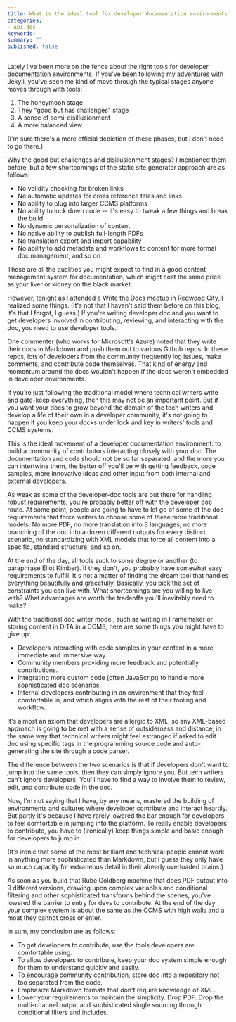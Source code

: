 ```yaml
---
title: What is the ideal tool for developer documentation environments?
categories:
- api-doc
keywords: 
summary: ""
published: false
---
```


Lately I've been more on the fence about the right tools for developer documentation environments. If you've been following my adventures with Jekyll, you've seen me kind of move through the typical stages anyone moves through with tools: 

1. The honeymoon stage
2. They "good but has challenges" stage
3. A sense of semi-disillusionment
4. A more balanced view

(I'm sure there's a more official depiction of these phases, but I don't need to go there.)

Why the good but challenges and disillusionment stages? I mentioned them before, but a few shortcomings of the static site generator approach are as follows:

* No validity checking for broken links
* No automatic updates for cross reference titles and links
* No ability to plug into larger CCMS platforms
* No ability to lock down code -- it's easy to tweak a few things and break the build
* No dynamic personalization of content
* No native ability to publish full-length PDFs
* No translation export and import capability
* No ability to add metadata and workflows to content for more formal doc management, and so on

These are all the qualities you might expect to find in a good content management system for documentation, which might cost the same price as your liver or kidney on the black market.

However, tonight as I attended a Write the Docs meetup in Redwood City, I realized some things. (It's not that I haven't said them before on this blog; it's that I forgot, I guess.) If you're writing developer doc and you want to get developers involved in contributing, reviewing, and interacting with the doc, you need to use developer tools. 

One commenter (who works for Microsoft's Azure) noted that they write their docs in Markdown and push them out to various Github repos. In these repos, lots of developers from the community frequently log issues, make comments, and contribute code themselves. That kind of energy and momentum around the docs wouldn't happen if the docs weren't embedded in developer environments.

If you're just following the traditional model where technical writers write and gate-keep everything, then this may not be an important point. But if you want your docs to grow beyond the domain of the tech writers and develop a life of their own in a developer community, it's not going to happen if you keep your docks under lock and key in writers' tools and CCMS systems. 

This is the ideal movement of a developer documentation environment: to build a community of contributors interacting closely with your doc. The documentation and code should not be so far separated, and the more you can intertwine them, the better off you'll be with getting feedback, code samples, more innovative ideas and other input from both internal and external developers.

As weak as some of the developer-doc tools are out there for handling robust requirements, you're probably better off with the developer doc route. At some point, people are going to have to let go of some of the doc requirements that force writers to choose some of these more traditional models. No more PDF, no more translation into 3 languages, no more branching of the doc into a dozen different outputs for every distinct scenario, no standardizing with XML models that force all content into a specific, standard structure, and so on.

At the end of the day, all tools suck to some degree or another (to paraphrase Eliot Kimber). If they don't, you probably have somewhat easy requirements to fulfill. It's not a matter of finding the dream tool that handles everything beautifully and gracefully. Basically, you pick the set of constraints you can live with. What shortcomings are you willing to live with? What advantages are worth the tradeoffs you'll inevitably need to make?

With the traditional doc writer model, such as writing in Framemaker or storing content in DITA in a CCMS, here are some things you might have to give up:

* Developers interacting with code samples in your content in a more immediate and immersive way.
* Community members providing more feedback and potentially contributions.
* Integrating more custom code (often JavaScript) to handle more sophisticated doc scenarios.
* Internal developers contributing in an environment that they feel comfortable in, and which aligns with the rest of their tooling and workflow.

It's almost an axiom that developers are allergic to XML, so any XML-based approach is going to be met with a sense of outsiderness and distance, in the same way that technical writers might feel estranged if asked to edit doc using specific tags in the programming source code and auto-generating the site through a code parser. 

The difference between the two scenarios is that if developers don't want to jump into the same tools, then they can simply ignore you. But tech writers can't ignore developers. You'll have to find a way to involve them to review, edit, and contribute code in the doc.

Now, I'm not saying that I have, by any means, mastered the building of environments and cultures where developer contribute and interact heartily. But partly it's because I have rarely lowered the bar enough for developers to feel comfortable in jumping into the platform. To really enable developers to contribute, you have to (ironically) keep things simple and basic enough for developers to jump in. 

(It's ironic that some of the most brilliant and technical people cannot work in anything more sophisticated than Markdown, but I guess they only have so much capacity for extraneous detail in their already overloaded brains.) 

As soon as you build that Rube Goldberg machine that does PDF output into 9 different versions, drawing upon complex variables and conditional filtering and other sophisticated transforms behind the scenes, you've lowered the barrier to entry for devs to contribute. At the end of the day your complex system is about the same as the CCMS with high walls and a moat they cannot cross or enter.

In sum, my conclusion are as follows:

* To get developers to contribute, use the tools developers are comfortable using.
* To allow developers to contribute, keep your doc system simple enough for them to understand quickly and easily.
* To encourage community contribution, store doc into a repository not too separated from the code.
* Emphasize Markdown formats that don't require knowledge of XML.
* Lower your requirements to maintain the simplicity. Drop PDF. Drop the multi-channel output and sophisticated single sourcing through conditional filters and includes.